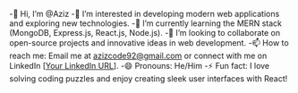 -👋 Hi, I’m @Aziz
-👀 I’m interested in developing modern web applications and exploring new technologies.
-🌱 I’m currently learning the MERN stack (MongoDB, Express.js, React.js, Node.js).
-💞️ I’m looking to collaborate on open-source projects and innovative ideas in web development.
-📫 How to reach me: Email me at azizcode92@gmail.com or connect with me on LinkedIn [[Your LinkedIn URL](https://www.linkedin.com/in/aziz-rahman-7a24a0283/)].
-😄 Pronouns: He/Him
-⚡ Fun fact: I love solving coding puzzles and enjoy creating sleek user interfaces with React!


<!---
Azizcode199/Azizcode199 is a ✨ special ✨ repository because its `README.md` (this file) appears on your GitHub profile.
You can click the Preview link to take a look at your changes.
--->
